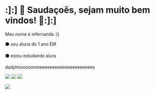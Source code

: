 # :]:] 💮 Saudaçoẽs, sejam muito bem vindos! 💮:]:]
Meu nome é mfernanda :))

⚫ sou aluna do 1 ano EM

⚫ estou estudando alura

dadyhoooooomeeeeeeeeeeeeeeeeeeeeeee

 ![](https://media.tenor.com/ciF08g-x9SEAAAAM/gojo-gojo-satoru.gif)      ![](https://media1.tenor.com/m/Q5ad86OJGREAAAAd/jjk-jujutsu-kaisen.gif)   ![](https://media.tenor.com/ciF08g-x9SEAAAAM/gojo-gojo-satoru.gif)

  ![](https://media1.tenor.com/m/gH3C2mzmFk4AAAAC/spirited-away-ghibli.gif)
